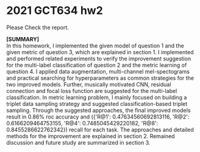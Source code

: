 # 2021 GCT634 hw2

Please Check the report.

**[SUMMARY]**<br>
In this homework, I implemented the given model of question 1 and the given metric of question 3, which are explained in section 1. I implemented and performed related experiments to verify the improvement suggestion for the multi-label classification of question 2 and the metric learning of question 4. I applied data augmentation, multi-channel mel-spectograms and practical searching for hyperparameters as common strategies for the two improved models. Further, musically motivated CNN, residual connection and focal loss function are suggested for the multi-label classification. In metric learning problem, I mainly focused on building a triplet data sampling strategy and suggested classification-based triplet sampling. Through the suggested approaches, the final improved models result in 0.86% roc accuracy and ({'R@1': 0.47634560692813116, 'R@2': 0.6166209464753155, 'R@4': 0.7485045429220182, 'R@8': 0.8455286622762342}) recall for each task. The approaches and detailed methods for the improvement are explained in section 2. Remained discussion and future study are summarized in section 3.
